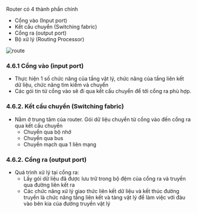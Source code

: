 Router có 4 thành phần chính
- Cổng vào (Input port)
- Kết cấu chuyển (Switching fabric)
- Cổng ra (output port)
- Bộ xử lý (Routing Processor)

![route](https://f46-zpg.zdn.vn/8210237978466830438/430df4559bae50f009bf.jpg)

### 4.6.1 Cổng vào (input port)
- Thực hiện 1 số chức năng của tầng vật lý, chức năng của tầng liên kết dữ liệu, chức năng tìm kiếm và chuyển
- Các gói tin từ cổng vào sẽ đi qua kết cấu chuyển để tới cổng ra phù hợp.

### 4.6.2. Kết cấu chuyển (Switching fabric)
- Nằm ở trung tâm của router. Gói dữ liệu chuyển từ cổng vào đến cổng ra qua kết cấu chuyển 
  - Chuyển qua bộ nhớ
  - Chuyển qua bus
  - Chuyển mạch qua 1 liên mạng

### 4.6.2. Cổng ra (output port)
- Quá trình xử lý tại cổng ra:
  - Lấy gói dữ liệu đã được lưu trữ trong bộ đệm của cổng ra và truyền qua đường liên kết ra
  - Các chức năng xử lý giao thức liên kết dữ liệu và kết thúc đường truyền là chức năng tầng liên kết và tàng vật lý để làm việc với đàu vào bên kia của đường truyền vật lý
  